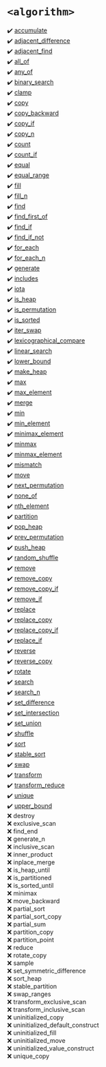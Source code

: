 # `<algorithm>`
:heavy_check_mark: [accumulate](accumulate.md)  
:heavy_check_mark: [adjacent_difference](adjacent_difference.md)  
:heavy_check_mark: [adjacent_find](adjacent_find.md)  
:heavy_check_mark: [all_of](all_of.md)  
:heavy_check_mark: [any_of](any_of.md)  
:heavy_check_mark: [binary_search](binary_search.md)  
:heavy_check_mark: [clamp](clamp.md)  
:heavy_check_mark: [copy](copy.md)  
:heavy_check_mark: [copy_backward](copy_backward.md)  
:heavy_check_mark: [copy_if](copy_if.md)  
:heavy_check_mark: [copy_n](copy_n.md)  
:heavy_check_mark: [count](count.md)  
:heavy_check_mark: [count_if](count_if.md)  
:heavy_check_mark: [equal](equal.md)  
:heavy_check_mark: [equal_range](equal_range.md)  
:heavy_check_mark: [fill](fill.md)  
:heavy_check_mark: [fill_n](fill_n.md)  
:heavy_check_mark: [find](find.md)  
:heavy_check_mark: [find_first_of](find_first_of.md)  
:heavy_check_mark: [find_if](find_if.md)  
:heavy_check_mark: [find_if_not](find_if_not.md)  
:heavy_check_mark: [for_each](for_each.md)  
:heavy_check_mark: [for_each_n](for_each_n.md)  
:heavy_check_mark: [generate](generate.md)  
:heavy_check_mark: [includes](includes.md)  
:heavy_check_mark: [iota](iota.md)  
:heavy_check_mark: [is_heap](is_heap.md)  
:heavy_check_mark: [is_permutation](is_permutation.md)  
:heavy_check_mark: [is_sorted](is_sorted.md)  
:heavy_check_mark: [iter_swap](iter_swap.md)  
:heavy_check_mark: [lexicographical_compare](lexicographical_compare.md)  
:heavy_check_mark: [linear_search](linear_search.md)  
:heavy_check_mark: [lower_bound](lower_bound.md)  
:heavy_check_mark: [make_heap](make_heap.md)  
:heavy_check_mark: [max](max.md)  
:heavy_check_mark: [max_element](max_element.md)  
:heavy_check_mark: [merge](merge.md)  
:heavy_check_mark: [min](min.md)  
:heavy_check_mark: [min_element](min_element.md)  
:heavy_check_mark: [minimax_element](minimax_element.md)  
:heavy_check_mark: [minmax](minmax.md)  
:heavy_check_mark: [minmax_element](minmax_element.md)  
:heavy_check_mark: [mismatch](mismatch.md)  
:heavy_check_mark: [move](move.md)  
:heavy_check_mark: [next_permutation](next_permutation.md)  
:heavy_check_mark: [none_of](none_of.md)  
:heavy_check_mark: [nth_element](nth_element.md)  
:heavy_check_mark: [partition](partition.md)  
:heavy_check_mark: [pop_heap](pop_heap.md)  
:heavy_check_mark: [prev_permutation](prev_permutation.md)  
:heavy_check_mark: [push_heap](push_heap.md)  
:heavy_check_mark: [random_shuffle](random_shuffle.md)  
:heavy_check_mark: [remove](remove.md)  
:heavy_check_mark: [remove_copy](remove_copy.md)  
:heavy_check_mark: [remove_copy_if](remove_copy_if.md)  
:heavy_check_mark: [remove_if](remove_if.md)  
:heavy_check_mark: [replace](replace.md)  
:heavy_check_mark: [replace_copy](replace_copy.md)  
:heavy_check_mark: [replace_copy_if](replace_copy_if.md)  
:heavy_check_mark: [replace_if](replace_if.md)  
:heavy_check_mark: [reverse](reverse.md)  
:heavy_check_mark: [reverse_copy](reverse_copy.md)  
:heavy_check_mark: [rotate](rotate.md)  
:heavy_check_mark: [search](search.md)  
:heavy_check_mark: [search_n](search_n.md)  
:heavy_check_mark: [set_difference](set_difference.md)  
:heavy_check_mark: [set_intersection](set_intersection.md)  
:heavy_check_mark: [set_union](set_union.md)  
:heavy_check_mark: [shuffle](shuffle.md)  
:heavy_check_mark: [sort](sort.md)  
:heavy_check_mark: [stable_sort](stable_sort.md)  
:heavy_check_mark: [swap](swap.md)  
:heavy_check_mark: [transform](transform.md)  
:heavy_check_mark: [transform_reduce](transform_reduce.md)  
:heavy_check_mark: [unique](unique.md)  
:heavy_check_mark: [upper_bound](upper_bound.md)  
:x: destroy  
:x: exclusive_scan  
:x: find_end  
:x: generate_n  
:x: inclusive_scan  
:x: inner_product  
:x: inplace_merge  
:x: is_heap_until  
:x: is_partitioned  
:x: is_sorted_until  
:x: minimax  
:x: move_backward  
:x: partial_sort  
:x: partial_sort_copy  
:x: partial_sum  
:x: partition_copy  
:x: partition_point  
:x: reduce  
:x: rotate_copy  
:x: sample  
:x: set_symmetric_difference  
:x: sort_heap  
:x: stable_partition  
:x: swap_ranges  
:x: transform_exclusive_scan  
:x: transform_inclusive_scan  
:x: uninitialized_copy  
:x: uninitialized_default_construct  
:x: uninitialized_fill  
:x: uninitialized_move  
:x: uninitialized_value_construct  
:x: unique_copy  
